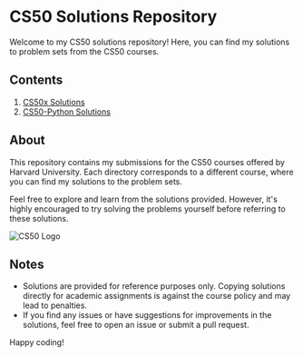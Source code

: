 # CS50 Solutions Repository

Welcome to my CS50 solutions repository! Here, you can find my solutions to problem sets from the CS50 courses.

## Contents

1. [CS50x Solutions](CS50x/)
2. [CS50-Python Solutions](CS50-Python/)

## About

This repository contains my submissions for the CS50 courses offered by Harvard University. Each directory corresponds to a different course, where you can find my solutions to the problem sets.

Feel free to explore and learn from the solutions provided. However, it's highly encouraged to try solving the problems yourself before referring to these solutions.

![CS50 Logo](https://encrypted-tbn0.gstatic.com/images?q=tbn:ANd9GcQ0HvTHdivB1Lk9FoXLwBTuONeuNYhtUehquKTGrtsZs-EPndYDggqjPg9JBtzI61koSjA&usqp=CAU)

## Notes

- Solutions are provided for reference purposes only. Copying solutions directly for academic assignments is against the course policy and may lead to penalties.
- If you find any issues or have suggestions for improvements in the solutions, feel free to open an issue or submit a pull request.

Happy coding!
